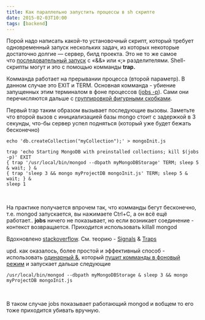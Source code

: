 ```yaml
---
title: Как параллельно запустить процессы в sh скрипте
date: 2015-02-03T10:00
tags: [backend]
---
```


Порой надо написать какой-то установочный скрипт, который требует одновременный запуск нескольких задач, из которых некоторые достаточно долгие — сервер, билд проекта. Это не то же самое что [последовательный запуск](http://stackoverflow.com/questions/13077241/execute-combine-multiple-linux-commands-in-one-line) с «&&» или «;» разделителями. Shell-скрипты могут и это с помощью комманды **trap.**

Комманда работает на прерывании процесса (второй параметр). В данном случае это EXIT и TERM. Основная комманда - убиение запущенных этим терминалом в фоне процессов ([jobs -p](http://www.unix.com/man-page/opensolaris/1/jobs/)). Сами они перечисляются дальше с [группировкой фигурными скобками](http://tiswww.case.edu/php/chet/bash/bashref.html#SEC22).

Первый trap таким образом вызывает последующие вызовы. Заметьте что второй вызов с инициализацией базы mongo стоит с задержкой в 3 секунды, что-бы сервер успел подняться (который уже будет бежать бесконечно)

```
echo 'db.createCollection("myCollection");' > mongoInit.js

trap 'echo Starting MongoDB with preinstalled collections; kill $(jobs -p)' EXIT
{ trap '/usr/local/bin/mongod --dbpath myMongoDBStorage' TERM; sleep 5 & wait; } &
{ trap 'sleep 3 && mongo myProjectDB mongoInit.js' TERM; sleep 5 & wait; } &
sleep 1
```

 

На практике получается впрочем так, что комманды бегут бесконечно, т.е. mongod запускается, вы нажимаете Ctrl+C, а он всё ещё работает.. **jobs** ничего не показывает, но если возникает соединение - контекст возвращается. Приходится использовать killall mongod

Вдохновлено [stackoverflow](http://stackoverflow.com/questions/2525855/how-to-propagate-a-signal-through-an-arborescence-of-scripts-bash/3414377#3414377). См. теорию - [Signals](http://tldp.org/LDP/Bash-Beginners-Guide/html/sect_12_01.html) & [Traps](http://tldp.org/LDP/Bash-Beginners-Guide/html/sect_12_02.html)   

upd. как оказалось, более простой и эффективный способ - использовать [одинарный &](http://user.hashcode.ru/questions/4573/bash-%D0%B2%D0%BE%D0%B7%D0%BC%D0%BE%D0%B6%D0%BD%D0%BE-%D0%BB%D0%B8-%D0%B2-linux-%D0%BF%D0%B0%D1%80%D0%B0%D0%BB%D0%BB%D0%B5%D0%BB%D1%8C%D0%BD%D0%BE%D0%B5-%D0%B2%D1%8B%D0%BF%D0%BE%D0%BB%D0%BD%D0%B5%D0%BD%D0%B8%D0%B5-sh-%D1%81%D0%BA%D1%80%D0%B8%D0%BF%D1%82%D0%B0), который [пушит комманды в фоновый режим](http://bashitout.com/2013/05/18/Ampersands-on-the-command-line.html) и запускает дальше следующие

```
/usr/local/bin/mongod --dbpath myMongoDBStorage & sleep 3 && mongo myProjectDB mongoInit.js
```

   

В таком случае jobs показывает работающий mongod и вобщем то его тоже приходится убивать вручную.